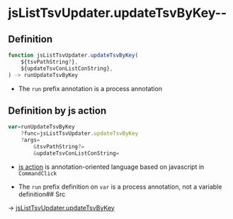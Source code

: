# jsListTsvUpdater.updateTsvByKey--

## Definition

```js.js
function jsListTsvUpdater.updateTsvByKey(
	${tsvPathString?},
	${updateTsvConListConString},
) -> runUpdateTsvByKey
```

- The `run` prefix annotation is a process annotation
## Definition by js action

```js.js
var=runUpdateTsvByKey
	?func=jsListTsvUpdater.updateTsvByKey
	?args=
		&tsvPathString?=
		&updateTsvConListConString=
```

- [js action](#) is annotation-oriented language based on javascript in `CommandClick`

- The `run` prefix definition on `var` is a process annotation, not a variable definition## Src

-> [jsListTsvUpdater.updateTsvByKey](https://github.com/puutaro/CommandClick/blob/master/app/src/main/java/com/puutaro/commandclick/fragment_lib/terminal_fragment/js_interface/list_index/JsListTsvUpdater.kt#L36)


